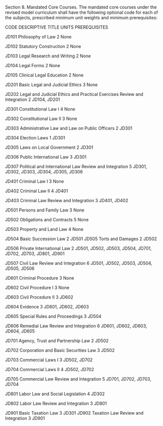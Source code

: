 Section 8. Mandated Core Courses. The mandated core courses under the revised model curriculum shall have the following optional code for each of the subjects, prescribed minimum unit weights and minimum prerequisites:

CODE DESCRIPTIVE TITLE UNITS PREREQUISITES 

JD101 Philosophy of Law 2 None 

JD102 Statutory Construction 2 None 

JD103 Legal Research and Writing 2 None 

JD104 Legal Forms 2 None 

JD105 Clinical Legal Education 2 None 

JD201 Basic Legal and Judicial Ethics 3 None 

JD202 Legal and Judicial Ethics and Practical Exercises Review and Integration 2 JD104, JD201 

JD301 Constitutional Law I 4 None 

JD302 Constitutional Law II 3 None 

JD303 Administrative Law and Law on Public Officers 2 JD301 

JD304 Election Laws 1 JD301 

JD305 Laws on Local Government 2 JD301 

JD306 Public International Law 3 JD301 

JD307 Political and International Law Review and Integration 5 JD301, JD302, JD303, JD304, JD305, JD306 

JD401 Criminal Law I 3 None 

JD402 Criminal Law II 4 JD401 

JD403 Criminal Law Review and Integration 3 JD401, JD402 

JD501 Persons and Family Law 3 None 

JD502 Obligations and Contracts 5 None 

JD503 Property and Land Law 4 None 

JD504 Basic Succession Law 2 JD501 JD505 Torts and Damages 2 JD502 

JD506 Private International Law 2 JD501, JD502, JD503, JD504, JD701, JD702, JD703, JD801, JD901 

JD507 Civil Law Review and Integration 6 JD501, JD502, JD503, JD504, JD505, JD506 

JD601 Criminal Procedure 3 None 

JD602 Civil Procedure I 3 None 

JD603 Civil Procedure II 3 JD602 

JD604 Evidence 3 JD601, JD602, JD603 

JD605 Special Rules and Proceedings 3 JD504 

JD606 Remedial Law Review and Integration 6 JD601, JD602, JD603, JD604, JD605 

JD701 Agency, Trust and Partnership Law 2 JD502 

JD702 Corporation and Basic Securities Law 3 JD502 

JD703 Commercial Laws I 3 JD502, JD702 

JD704 Commercial Laws II 4 JD502, JD702 

JD705 Commercial Law Review and Integration 5 JD701, JD702, JD703, JD704 

JD801 Labor Law and Social Legislation 4 JD302 

JD802 Labor Law Review and Integration 3 JD801 

JD901 Basic Taxation Law 3 JD301 JD902 Taxation Law Review and Integration 3 JD901